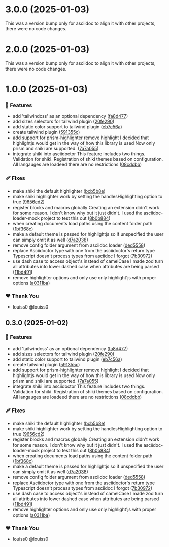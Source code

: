 # 3.0.0 (2025-01-03)

This was a version bump only for asciidoc to align it with other projects, there were no code changes.

# 2.0.0 (2025-01-03)

This was a version bump only for asciidoc to align it with other projects, there were no code changes.

# 1.0.0 (2025-01-03)

### 🚀 Features

- add 'tailwindcss' as an optional dependency ([fa8d477](https://github.com/louiss0/forastro/commit/fa8d477))
- add sizes selectors for tailwind plugin ([20fe290](https://github.com/louiss0/forastro/commit/20fe290))
- add static color support to tailwind plugin ([eb7c56a](https://github.com/louiss0/forastro/commit/eb7c56a))
- create tailwind plugin ([591355c](https://github.com/louiss0/forastro/commit/591355c))
- add support for prism-highlighter remove highlight I decided that highlightjs would get in the way of how this library is used Now only prism and shiki are supported. ([7a7a055](https://github.com/louiss0/forastro/commit/7a7a055))
- integrate shiki into asciidoctor This feature includes two things. Validation for shiki. Registration of shiki themes based on configuration. All langauges are loadeed there are no restrictions ([08cdcbb](https://github.com/louiss0/forastro/commit/08cdcbb))

### 🩹 Fixes

- make shiki the default highlighter ([bcb5b8e](https://github.com/louiss0/forastro/commit/bcb5b8e))
- make shiki highlighter work by setting the handlesHighlighting option to true ([9656cd2](https://github.com/louiss0/forastro/commit/9656cd2))
- register blocks and macros globally Creating an extension didn't work for some reason. I don't know why but it just didn't. I used the asciidoc-loader-mock project to test this out ([8b0b884](https://github.com/louiss0/forastro/commit/8b0b884))
- when creating documents load paths using the content folder path ([1bf368c](https://github.com/louiss0/forastro/commit/1bf368c))
- make a default theme is passed for highlightjs so if unspecified the user can simply omit it as well ([d7a2038](https://github.com/louiss0/forastro/commit/d7a2038))
- remove config folder  argument from asciidoc loader ([ded5558](https://github.com/louiss0/forastro/commit/ded5558))
- replace Asciidoctor type with one from the asciidoctor's return type Typescript doesn't process types from asciidoc I forgot ([7b30972](https://github.com/louiss0/forastro/commit/7b30972))
- use dash case to access object's instead of camelCase  I made zod turn all attributes into lower dashed case when attributes are being parsed ([11bd491](https://github.com/louiss0/forastro/commit/11bd491))
- remove highlighter options and only use only highlight'js with proper options ([a0311ba](https://github.com/louiss0/forastro/commit/a0311ba))

### ❤️ Thank You

- louiss0 @louiss0

## 0.3.0 (2025-01-02)

### 🚀 Features

- add 'tailwindcss' as an optional dependency ([fa8d477](https://github.com/louiss0/forastro/commit/fa8d477))
- add sizes selectors for tailwind plugin ([20fe290](https://github.com/louiss0/forastro/commit/20fe290))
- add static color support to tailwind plugin ([eb7c56a](https://github.com/louiss0/forastro/commit/eb7c56a))
- create tailwind plugin ([591355c](https://github.com/louiss0/forastro/commit/591355c))
- add support for prism-highlighter remove highlight I decided that highlightjs would get in the way of how this library is used Now only prism and shiki are supported. ([7a7a055](https://github.com/louiss0/forastro/commit/7a7a055))
- integrate shiki into asciidoctor This feature includes two things. Validation for shiki. Registration of shiki themes based on configuration. All langauges are loadeed there are no restrictions ([08cdcbb](https://github.com/louiss0/forastro/commit/08cdcbb))

### 🩹 Fixes

- make shiki the default highlighter ([bcb5b8e](https://github.com/louiss0/forastro/commit/bcb5b8e))
- make shiki highlighter work by setting the handlesHighlighting option to true ([9656cd2](https://github.com/louiss0/forastro/commit/9656cd2))
- register blocks and macros globally Creating an extension didn't work for some reason. I don't know why but it just didn't. I used the asciidoc-loader-mock project to test this out ([8b0b884](https://github.com/louiss0/forastro/commit/8b0b884))
- when creating documents load paths using the content folder path ([1bf368c](https://github.com/louiss0/forastro/commit/1bf368c))
- make a default theme is passed for highlightjs so if unspecified the user can simply omit it as well ([d7a2038](https://github.com/louiss0/forastro/commit/d7a2038))
- remove config folder  argument from asciidoc loader ([ded5558](https://github.com/louiss0/forastro/commit/ded5558))
- replace Asciidoctor type with one from the asciidoctor's return type Typescript doesn't process types from asciidoc I forgot ([7b30972](https://github.com/louiss0/forastro/commit/7b30972))
- use dash case to access object's instead of camelCase  I made zod turn all attributes into lower dashed case when attributes are being parsed ([11bd491](https://github.com/louiss0/forastro/commit/11bd491))
- remove highlighter options and only use only highlight'js with proper options ([a0311ba](https://github.com/louiss0/forastro/commit/a0311ba))

### ❤️ Thank You

- louiss0 @louiss0